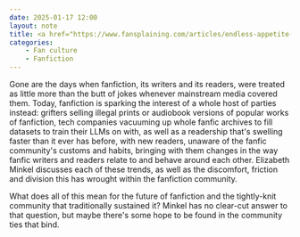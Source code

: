 ```yaml
---
date: 2025-01-17 12:00
layout: note
title: <a href="https://www.fansplaining.com/articles/endless-appetite-fanfiction" target="_blank">The Endless Appetite for Fanfiction</a> by Elizabeth Minkel
categories:
    - Fan culture
    - Fanfiction
---
```

Gone are the days when fanfiction, its writers and its readers, were treated as little more than the butt of jokes whenever mainstream media covered them. Today, fanfiction is sparking the interest of a whole host of parties instead: grifters selling illegal prints or audiobook versions of popular works of fanfiction, tech companies vacuuming up whole fanfic archives to fill datasets to train their LLMs on with, as well as a readership that's swelling faster than it ever has before, with new readers, unaware of the fanfic community's customs and habits, bringing with them changes in the way fanfic writers and readers relate to and behave around each other. Elizabeth Minkel discusses each of these trends, as well as the discomfort, friction and division this has wrought within the fanfiction community. 

What does all of this mean for the future of fanfiction and the tightly-knit community that traditionally sustained it? Minkel has no clear-cut answer to that question, but maybe there's some hope to be found in the community ties that bind.
